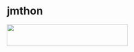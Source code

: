 # jmthon

<p align="left"><a href="https://heroku.com/deploy?template=https://github.com/MSTR_X1/roz"> <img src="https://img.shields.io/badge/Deploy%20To%20Heroku-purple?style=for-the-badge&logo=heroku" width="320" height="58.45"/></a></p>

